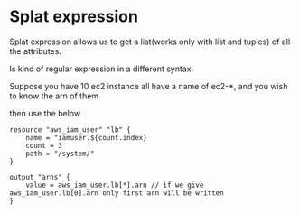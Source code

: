 # Splat expression

Splat expression allows us to get a list(works only with list and tuples) of all the attributes.

Is kind of regular expression in a different syntax.

Suppose you have 10 ec2 instance all have a name of ec2-*, and you wish to know the arn of them

then use the below

```hcl
resource "aws_iam_user" "lb" {
    name = "iamuser.${count.index}
    count = 3
    path = "/system/"
}

output "arns" {
    value = aws_iam_user.lb[*].arn // if we give aws_iam_user.lb[0].arn only first arn will be written
}
```
